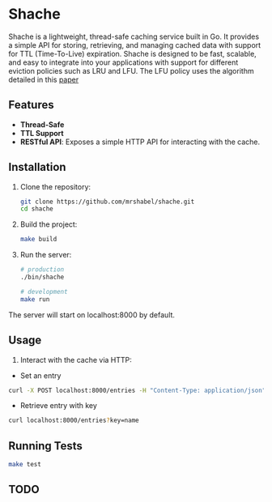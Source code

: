 # Shache

Shache is a lightweight, thread-safe caching service built in Go. It provides a simple API for storing, retrieving, and managing cached data with support for TTL (Time-To-Live) expiration. Shache is designed to be fast, scalable, and easy to integrate into your applications with support for different eviction policies such as LRU and LFU. The LFU policy uses the algorithm detailed in this [paper](http://dhruvbird.com/lfu.pdf)

## Features

-   **Thread-Safe**
-   **TTL Support**
-   **RESTful API**: Exposes a simple HTTP API for interacting with the cache.

## Installation

1. Clone the repository:

    ```bash
    git clone https://github.com/mrshabel/shache.git
    cd shache
    ```

2. Build the project:

    ```bash
    make build
    ```

3. Run the server:

    ```bash
    # production
    ./bin/shache

    # development
    make run
    ```

The server will start on localhost:8000 by default.

## Usage

1. Interact with the cache via HTTP:

-   Set an entry

```bash
curl -X POST localhost:8000/entries -H "Content-Type: application/json" -d '{"key":"name", "value":"shabel", "ttl":"30s"}'
```

-   Retrieve entry with key

```bash
curl localhost:8000/entries?key=name
```

## Running Tests

```bash
make test
```

## TODO
